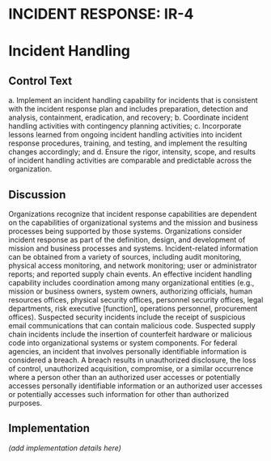 # INCIDENT RESPONSE: IR-4
# Incident Handling

## Control Text


a. Implement an incident handling capability for incidents that is consistent with the incident response plan and includes preparation, detection and analysis, containment, eradication, and recovery;
b. Coordinate incident handling activities with contingency planning activities;
c. Incorporate lessons learned from ongoing incident handling activities into incident response procedures, training, and testing, and implement the resulting changes accordingly; and
d. Ensure the rigor, intensity, scope, and results of incident handling activities are comparable and predictable across the organization.

## Discussion

Organizations recognize that incident response capabilities are dependent on the capabilities of organizational systems and the mission and business processes being supported by those systems. Organizations consider incident response as part of the definition, design, and development of mission and business processes and systems. Incident-related information can be obtained from a variety of sources, including audit monitoring, physical access monitoring, and network monitoring; user or administrator reports; and reported supply chain events. An effective incident handling capability includes coordination among many organizational entities (e.g., mission or business owners, system owners, authorizing officials, human resources offices, physical security offices, personnel security offices, legal departments, risk executive [function], operations personnel, procurement offices). Suspected security incidents include the receipt of suspicious email communications that can contain malicious code. Suspected supply chain incidents include the insertion of counterfeit hardware or malicious code into organizational systems or system components. For federal agencies, an incident that involves personally identifiable information is considered a breach. A breach results in unauthorized disclosure, the loss of control, unauthorized acquisition, compromise, or a similar occurrence where a person other than an authorized user accesses or potentially accesses personally identifiable information or an authorized user accesses or potentially accesses such information for other than authorized purposes.

## Implementation

_(add implementation details here)_